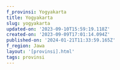 ```yaml
---
f_provinsi: Yogyakarta
title: Yogyakarta
slug: yogyakarta
updated-on: '2023-09-10T15:59:19.118Z'
created-on: '2023-09-09T17:01:14.094Z'
published-on: '2024-01-21T11:33:59.165Z'
f_region: Jawa
layout: '[provinsi].html'
tags: provinsi
---
```



